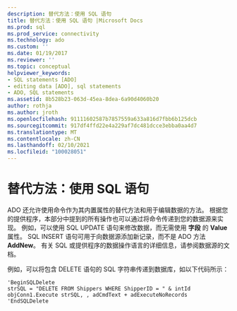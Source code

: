 ```yaml
---
description: 替代方法：使用 SQL 语句
title: 替代方法：使用 SQL 语句 |Microsoft Docs
ms.prod: sql
ms.prod_service: connectivity
ms.technology: ado
ms.custom: ''
ms.date: 01/19/2017
ms.reviewer: ''
ms.topic: conceptual
helpviewer_keywords:
- SQL statements [ADO]
- editing data [ADO], sql statements
- ADO, SQL statements
ms.assetid: 8b528b23-063d-45ea-8dea-6a90d4060b20
author: rothja
ms.author: jroth
ms.openlocfilehash: 91111602587b7857559a633a816d7fbb6b125dcb
ms.sourcegitcommit: 917df4ffd22e4a229af7dc481dcce3ebba0aa4d7
ms.translationtype: MT
ms.contentlocale: zh-CN
ms.lasthandoff: 02/10/2021
ms.locfileid: "100028051"
---
```

# <a name="alternatives-using-sql-statements"></a>替代方法：使用 SQL 语句
ADO 还允许使用命令作为其内置属性的替代方法和用于编辑数据的方法。 根据您的提供程序，本部分中提到的所有操作也可以通过将命令传递到您的数据源来实现。 例如，可以使用 SQL UPDATE 语句来修改数据，而无需使用 **字段** 的 **Value** 属性。 SQL INSERT 语句可用于向数据源添加新记录，而不是 ADO 方法 **AddNew**。 有关 SQL 或提供程序的数据操作语言的详细信息，请参阅数据源的文档。  
  
 例如，可以将包含 DELETE 语句的 SQL 字符串传递到数据库，如以下代码所示：  
  
```  
'BeginSQLDelete  
strSQL = "DELETE FROM Shippers WHERE ShipperID = " & intId  
objConn1.Execute strSQL, , adCmdText + adExecuteNoRecords  
'EndSQLDelete  
```
